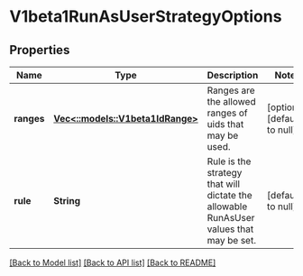 # V1beta1RunAsUserStrategyOptions

## Properties
Name | Type | Description | Notes
------------ | ------------- | ------------- | -------------
**ranges** | [**Vec<::models::V1beta1IdRange>**](v1beta1.IDRange.md) | Ranges are the allowed ranges of uids that may be used. | [optional] [default to null]
**rule** | **String** | Rule is the strategy that will dictate the allowable RunAsUser values that may be set. | [default to null]

[[Back to Model list]](../README.md#documentation-for-models) [[Back to API list]](../README.md#documentation-for-api-endpoints) [[Back to README]](../README.md)


